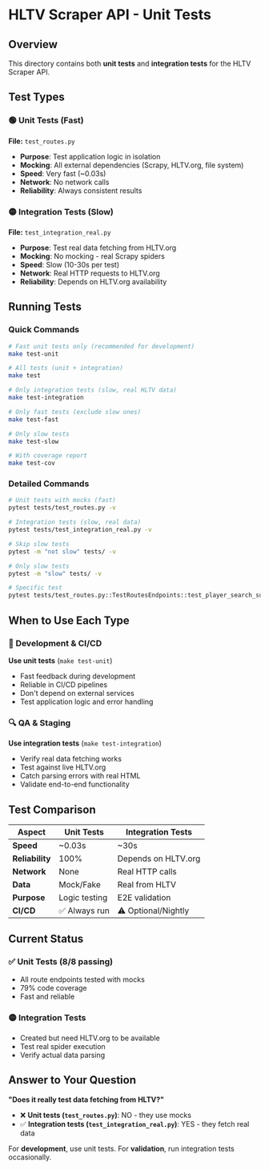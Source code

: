 # HLTV Scraper API - Unit Tests

## Overview

This directory contains both **unit tests** and **integration tests** for the HLTV Scraper API.

## Test Types

### 🟢 Unit Tests (Fast)
**File:** `test_routes.py`
- **Purpose**: Test application logic in isolation
- **Mocking**: All external dependencies (Scrapy, HLTV.org, file system)
- **Speed**: Very fast (~0.03s)
- **Network**: No network calls
- **Reliability**: Always consistent results

### 🟡 Integration Tests (Slow) 
**File:** `test_integration_real.py`
- **Purpose**: Test real data fetching from HLTV.org
- **Mocking**: No mocking - real Scrapy spiders
- **Speed**: Slow (10-30s per test)
- **Network**: Real HTTP requests to HLTV.org
- **Reliability**: Depends on HLTV.org availability

## Running Tests

### Quick Commands
```bash
# Fast unit tests only (recommended for development)
make test-unit

# All tests (unit + integration)  
make test

# Only integration tests (slow, real HLTV data)
make test-integration

# Only fast tests (exclude slow ones)
make test-fast

# Only slow tests  
make test-slow

# With coverage report
make test-cov
```

### Detailed Commands
```bash
# Unit tests with mocks (fast)
pytest tests/test_routes.py -v

# Integration tests (slow, real data)
pytest tests/test_integration_real.py -v

# Skip slow tests
pytest -m "not slow" tests/ -v

# Only slow tests
pytest -m "slow" tests/ -v

# Specific test
pytest tests/test_routes.py::TestRoutesEndpoints::test_player_search_success -v
```

## When to Use Each Type

### 🚀 Development & CI/CD
**Use unit tests** (`make test-unit`)
- Fast feedback during development
- Reliable in CI/CD pipelines  
- Don't depend on external services
- Test application logic and error handling

### 🔍 QA & Staging  
**Use integration tests** (`make test-integration`)
- Verify real data fetching works
- Test against live HLTV.org
- Catch parsing errors with real HTML
- Validate end-to-end functionality

## Test Comparison

| Aspect | Unit Tests | Integration Tests |
|--------|------------|-------------------|
| **Speed** | ~0.03s | ~30s |
| **Reliability** | 100% | Depends on HLTV.org |
| **Network** | None | Real HTTP calls |
| **Data** | Mock/Fake | Real from HLTV |
| **Purpose** | Logic testing | E2E validation |
| **CI/CD** | ✅ Always run | ⚠️ Optional/Nightly |

## Current Status

### ✅ Unit Tests (8/8 passing)
- All route endpoints tested with mocks
- 79% code coverage
- Fast and reliable

### 🟡 Integration Tests  
- Created but need HLTV.org to be available
- Test real spider execution
- Verify actual data parsing

## Answer to Your Question

**"Does it really test data fetching from HLTV?"**

- ❌ **Unit tests (`test_routes.py`)**: NO - they use mocks
- ✅ **Integration tests (`test_integration_real.py`)**: YES - they fetch real data

For **development**, use unit tests. For **validation**, run integration tests occasionally.
